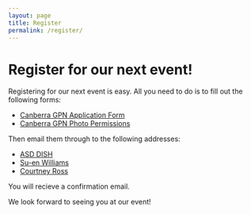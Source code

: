 ```yaml
---
layout: page
title: Register
permalink: /register/
---
```


# Register for our next event! 

Registering for our next event is easy. All you need to do is to fill out the following forms:

  * [Canberra GPN Application Form][gpn application]
  * [Canberra GPN Photo Permissions][gpn photo permission]

Then email them through to the following addresses:

  * [ASD DISH](mailto:asd.dish@defence.gov.au)
  * [Su-en Williams](mailto:su-en.williams@defence.gov.au)
  * [Courtney Ross](mailto:courtney.ross@defence.gov.au)
  
You will recieve a confirmation email. 

We look forward to seeing you at our event!

[gpn application]:/static/doc/GPN-Application-Form.doc
[gpn photo permission]:/static/doc/CBR-GPN-photo-permission.pdf
